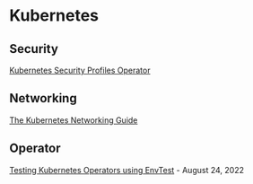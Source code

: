 # Kubernetes

## Security

[Kubernetes Security Profiles Operator](https://github.com/kubernetes-sigs/security-profiles-operator)

## Networking

[The Kubernetes Networking Guide](https://www.tkng.io/)

## Operator

[Testing Kubernetes Operators using EnvTest](https://www.infracloud.io/blogs/testing-kubernetes-operator-envtest/) - August 24, 2022
